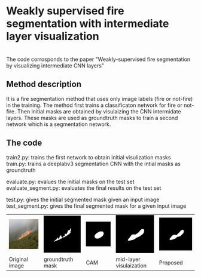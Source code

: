 <h1>Weakly supervised fire segmentation with intermediate layer visualization</h1>
<br />
The code corrosponds to the paper "Weakly-supervised fire segmentation by visualizing intermediate CNN layers" 

<h2>Method description</h2>
It is a fire segmentation method that uses only image labels (fire or not-fire) in the training. 
The method first trains a classificaton network for fire or not-fire. Then initial masks are obtained by visulaizing the CNN intermidate layers. These masks are used as groundtruth masks to train a second network which is a segmentation network.

<h2>The code</h2>
train2.py: trains the first network to obtain initial visulization masks <br />
train.py: trains a deeplabv3 segmentation CNN with the intial masks as groundtruth

  
evaluate.py: evalues the initial masks on the test set <br />
evaluate_segment.py: evaluates the final results on the test set


 test.py: gives the initial segmented mask given an input image  <br />
 test_segment.py: gives the final segmented mask for a given input image

<table>
  <td><img src='https://github.com/mnl12/Weakly_supervised_fire_segmentation/blob/main/images/019.png' width=150></td>
  <td><img src='https://github.com/mnl12/Weakly_supervised_fire_segmentation/blob/main/images/019_mask.png' width=150></td>
  <td><img src='https://github.com/mnl12/Weakly_supervised_fire_segmentation/blob/main/images/cam_019.png' width=150></td>
  <td><img src='https://github.com/mnl12/Weakly_supervised_fire_segmentation/blob/main/images/vis_019.png' width=150></td>
  <td><img src='https://github.com/mnl12/Weakly_supervised_fire_segmentation/blob/main/images/segment_019_1.png' width=150></td></tr>
  <tr>
    <td>Original image</td>
    <td>groundtruth mask</td>
    <td>CAM</td>
    <td>mid-layer visulaization</td>
    <td>Proposed</td>
  </tr>
 </table>
  



